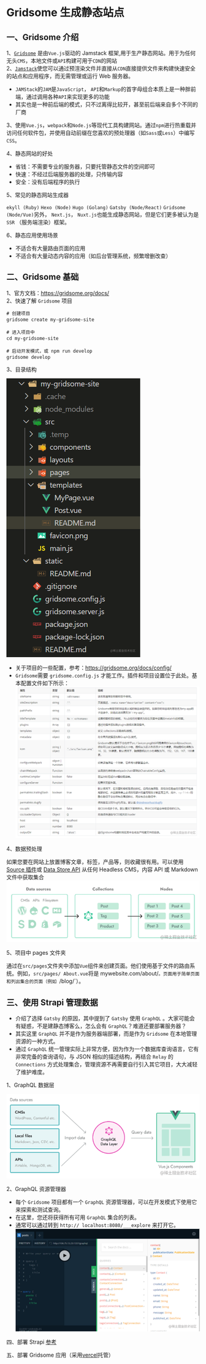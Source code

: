 # Gridsome 生成静态站点

## 一、Gridsome 介绍

1、[`Gridsome`](https://github.com/gridsome/gridsome) 是由`Vue.js`驱动的 Jamstack 框架,用于生产静态网站。用于为任何无头`CMS`，本地文件或`API`构建可用于`CDN`的网站  
2、[`Jamstack`](https://gridsome.org/docs/jamstack/)使您可以通过预渲染文件并直接从`CDN`直接提供文件来构建快速安全的站点和应用程序，而无需管理或运行 Web 服务器。

-   `JAMStack`的`JAM`是`JavaScript`， `API`和`Markup`的首字母组合本质上是一种胖前端，通过调用各种`API`来实现更多的功能
-   其实也是一种前后端的模式，只不过离得比较开，甚至前后端来自多个不同的厂商
    
3、使用`Vue.js`，`webpack`和`Node.js`等现代工具构建网站。通过`npm`进行热重载并访问任何软件包，并使用自动前缀在您喜欢的预处理器（如`Sass`或`Less`）中编写`CSS`。  

4、静态网站的好处

-   省钱：不需要专业的服务器，只要托管静态文件的空间即可
-   快速：不经过后端服务器的处理，只传输内容
-   安全：没有后端程序的执行

5、常见的静态网站生成器  

`ekyll (Ruby)` `Hexo (Node)` `Hugo (Golang)` `Gatsby (Node/React)` `Gridsome (Node/Vue)`另外， `Next.js`， `Nuxt.js`也能生成静态网站，但是它们更多被认为是`SSR` （服务端渲染）框架。

6、静态应用使用场景

-   不适合有大量路由页面的应用
-   不适合有大量动态内容的应用（如后台管理系统，频繁增删改查）

## 二、Gridsome 基础

1、官方文档：https://gridsome.org/docs/  
2、快速了解 `Gridsome` 项目

```
# 创建项目
gridsome create my-gridsome-site

# 进入项目中
cd my-gridsome-site

# 启动开发模式，或 npm run develop
gridsome develop
```

3、目录结构

![image.png](./images/image8.png)

-   关于项目的一些配置，参考：https://gridsome.org/docs/config/
-   `Gridsome`需要 `gridsome.config.js` 才能工作。插件和项目设置位于此处。基本配置文件如下所示：
    ![image.png](./images/image9.png)
    
4、数据预处理  

如果您要在网站上放置博客文章，标签，产品等，则收藏很有用。可以使用 [Source 插件](https://gridsome.org/plugins)或 [Data Store API](https://gridsome.org/docs/data-store-api/) 从任何 Headless CMS，内容 API 或 Markdown 文件中获取集合
![image.png](./images/image10.png)

5、项目中 pages 文件夹

通过在`src/pages`文件夹中添加`Vue`组件来创建页面。他们使用基于文件的路由系统。例如，`src/pages/
About.vue`将是 mywebsite.com/about/`。页面用于简单页面和列出集合的页面（例如 `/blog/`）。

## 三、使用 Strapi 管理数据

-   介绍了选择 `Gatsby` 的原因，其中提到了 `Gatsby` 使用 `GraphQL` 。大家可能会有疑惑，不是建静态博客么，怎么会有 `GraphQL`？难道还要部署服务器？
-   其实这里 `GraphQL` 并不是作为服务器端部署，而是作为 `Gridsome` 在本地管理资源的一种方式。
-   通过 `GraphQL` 统一管理实际上非常方便，因为作为一个数据库查询语言，它有非常完备的查询语句，与 JSON 相似的描述结构，再结合 `Relay` 的 `Connections` 方式处理集合，管理资源不再需要自行引入其它项目，大大减轻了维护难度。
    
1、GraphQL 数据层

![image.png](./images/image11.png)
    
2、GraphQL 资源管理器

-   每个 `Gridsome` 项目都有一个 `GraphQL` 资源管理器，可以在开发模式下使用它来探索和测试查询。
-   在这里，您还将获得所有可用 `GraphQL` 集合的列表。
-   通常可以通过转到 `http:// localhost:8080/___explore` 来打开它。
    ![image.png](./images/image12.png)

四、部署 Strapi [参考](https://gitee.com/lagoufed/fed-e-questions/blob/master/part3/part3-4/01-%E5%AE%89%E8%A3%85strapi%E5%92%8Cmysql.md)

五、部署 Gridsome 应用（采用[vercel](https://vercel.com/)托管）
